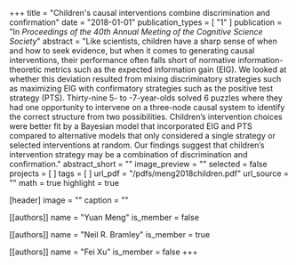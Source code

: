 +++
title = "Children's causal interventions combine discrimination and confirmation"
date = "2018-01-01"
publication_types = [ "1" ]
publication = "In _Proceedings of the 40th Annual Meeting of the Cognitive Science Society_"
abstract = "Like scientists, children have a sharp sense of when and how to seek evidence, but when it comes to generating causal interventions, their performance often falls short of normative information-theoretic metrics such as the expected information gain (EIG). We looked at whether this deviation resulted from mixing discriminatory strategies such as maximizing EIG with confirmatory strategies such as the positive test strategy (PTS). Thirty-nine 5- to -7-year-olds solved 6 puzzles where they had one opportunity to intervene on a three-node causal system to identify the correct structure from two possibilities. Children’s intervention choices were better fit by a Bayesian model that incorporated EIG and PTS compared to alternative models that only considered a single strategy or selected interventions at random. Our findings suggest that children’s intervention strategy may be a combination of discrimination and confirmation."
abstract_short = ""
image_preview = ""
selected = false
projects = [ ]
tags = [ ]
url_pdf = "/pdfs/meng2018children.pdf"
url_source = ""
math = true
highlight = true

[header]
image = ""
caption = ""

[[authors]]
name = "Yuan Meng"
is_member = false

[[authors]]
name = "Neil R. Bramley"
is_member = true

[[authors]]
name = "Fei Xu"
is_member = false
+++

